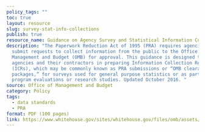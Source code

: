 ```yaml
---
policy_tags: ""
toc: true
layout: resource
slug: survey-stat-info-collections
publish: true
resource_name: Guidance on Agency Survey and Statistical Information Collections
description: "The Paperwork Reduction Act of 1995 (PRA) requires agencies to
  submit requests to collect information from the public to the Office of
  Management and Budget (OMB) for approval. This guidance is designed to assist
  agencies and their contractors in preparing Information Collection Requests
  (ICRs), which may be commonly known as PRA submissions or “OMB clearance
  packages,” for surveys used for general purpose statistics or as part of
  program evaluations or research studies. Updated October 2016. "
source: Office of Management and Budget
category: Policy
tags:
  - data standards
  - PRA
format: PDF (100 pages)
link: https://www.whitehouse.gov/sites/whitehouse.gov/files/omb/assets/OMB/inforeg/pmc_survey_guidance_2006.pdf
---
```

